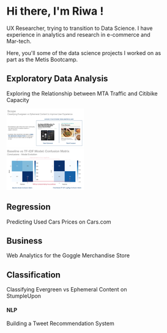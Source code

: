 # Hi there, I'm Riwa ! 

UX Researcher, trying to transition to Data Science. I have experience in analytics and research in e-commerce and Mar-tech. 

Here, you'll some of the data science projects I worked on as part as the Metis Bootcamp. 

## Exploratory Data Analysis
Exploring the Relationship between MTA Traffic and Citibike Capacity 
<html>
<head>
<style>
* {
  box-sizing: border-box;
}

.column {
  float: left;
  width: 33.33%;
  padding: 5px;
}

/* Clearfix (clear floats) */
.row::after {
  content: "";
  clear: both;
  display: table;
}
</style>
</head>
<body>

<div class="row">
  <div class="column">
    <img src="Classification%20Image%201.png" style="width:50%">
  </div>
  <div class="column">
    <img src="Classification%20Image%202.png" style="width:50%">
  </div>
</div>

## Regression
Predicting Used Cars Prices on Cars.com 

## Business
Web Analytics for the Goggle Merchandise Store

## Classification
Classifying Evergreen vs Ephemeral Content on StumpleUpon 


#### NLP
Building a Tweet Recommendation System 

<!--
**RiwaSabri/RiwaSabri** is a ✨ _special_ ✨ repository because its `README.md` (this file) appears on your GitHub profile.

Here are some ideas to get you started:

- 🔭 I’m currently working on ...
- 🌱 I’m currently learning ...
- 👯 I’m looking to collaborate on ...
- 🤔 I’m looking for help with ...
- 💬 Ask me about ...
- 📫 How to reach me: ...
- 😄 Pronouns: ...
- ⚡ Fun fact: ...
-->


